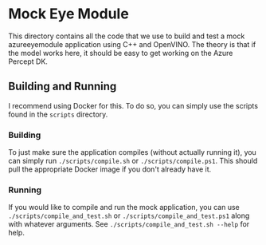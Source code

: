 # Mock Eye Module

This directory contains all the code that we use to build and test a mock azureeyemodule application
using C++ and OpenVINO. The theory is that if the model works here, it should be easy to get working
on the Azure Percept DK.

## Building and Running

I recommend using Docker for this. To do so, you can simply use the scripts found in the `scripts` directory.

### Building

To just make sure the application compiles (without actually running it), you can simply run `./scripts/compile.sh`
or `./scripts/compile.ps1`. This should pull the appropriate Docker image if you don't already have it.

### Running

If you would like to compile and run the mock application, you can use `./scripts/compile_and_test.sh` or
`./scripts/compile_and_test.ps1` along with whatever arguments. See `./scripts/compile_and_test.sh --help` for help.